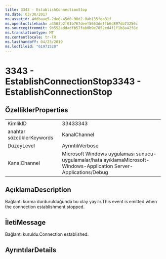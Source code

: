 ```yaml
---
title: 3343 - EstablishConnectionStop
ms.date: 03/30/2017
ms.assetid: 4ddbaae5-2de0-45d0-90d2-0ab135fea31f
ms.openlocfilehash: a4563b2f01b767deef5663deffb6d897db73256c
ms.sourcegitcommit: 9b552addadfb57fab0b9e7852ed4f1f1b8a42f8e
ms.translationtype: MT
ms.contentlocale: tr-TR
ms.lasthandoff: 04/23/2019
ms.locfileid: "61971528"
---
```

# <a name="3343---establishconnectionstop"></a><span data-ttu-id="d3e31-102">3343 - EstablishConnectionStop</span><span class="sxs-lookup"><span data-stu-id="d3e31-102">3343 - EstablishConnectionStop</span></span>
## <a name="properties"></a><span data-ttu-id="d3e31-103">Özellikler</span><span class="sxs-lookup"><span data-stu-id="d3e31-103">Properties</span></span>  
  
|||  
|-|-|  
|<span data-ttu-id="d3e31-104">Kimlik</span><span class="sxs-lookup"><span data-stu-id="d3e31-104">ID</span></span>|<span data-ttu-id="d3e31-105">3343</span><span class="sxs-lookup"><span data-stu-id="d3e31-105">3343</span></span>|  
|<span data-ttu-id="d3e31-106">anahtar sözcükler</span><span class="sxs-lookup"><span data-stu-id="d3e31-106">Keywords</span></span>|<span data-ttu-id="d3e31-107">Kanal</span><span class="sxs-lookup"><span data-stu-id="d3e31-107">Channel</span></span>|  
|<span data-ttu-id="d3e31-108">Düzey</span><span class="sxs-lookup"><span data-stu-id="d3e31-108">Level</span></span>|<span data-ttu-id="d3e31-109">Ayrıntılı</span><span class="sxs-lookup"><span data-stu-id="d3e31-109">Verbose</span></span>|  
|<span data-ttu-id="d3e31-110">Kanal</span><span class="sxs-lookup"><span data-stu-id="d3e31-110">Channel</span></span>|<span data-ttu-id="d3e31-111">Microsoft Windows uygulaması sunucu-uygulamalar/hata ayıklama</span><span class="sxs-lookup"><span data-stu-id="d3e31-111">Microsoft-Windows-Application Server-Applications/Debug</span></span>|  
  
## <a name="description"></a><span data-ttu-id="d3e31-112">Açıklama</span><span class="sxs-lookup"><span data-stu-id="d3e31-112">Description</span></span>  
 <span data-ttu-id="d3e31-113">Bağlantı kurma durdurulduğunda bu olay yayılır.</span><span class="sxs-lookup"><span data-stu-id="d3e31-113">This event is emitted when the connection establishment stopped.</span></span>  
  
## <a name="message"></a><span data-ttu-id="d3e31-114">İleti</span><span class="sxs-lookup"><span data-stu-id="d3e31-114">Message</span></span>  
 <span data-ttu-id="d3e31-115">Bağlantı kuruldu.</span><span class="sxs-lookup"><span data-stu-id="d3e31-115">Connection established.</span></span>  
  
## <a name="details"></a><span data-ttu-id="d3e31-116">Ayrıntılar</span><span class="sxs-lookup"><span data-stu-id="d3e31-116">Details</span></span>
